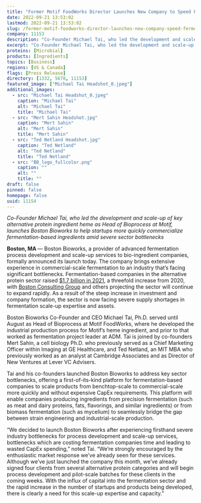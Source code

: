 ```yaml
---
title: "Former Motif FoodWorks Director Launches New Company to Speed Fermentation Scale-Up for Alt Protein Startups"
date: 2022-09-21 13:53:02
lastmod: 2022-09-21 13:53:02
slug: /former-motif-foodworks-director-launches-new-company-speed-fermentation-scale-alt-protein
company: 11153
description: "Co-Founder Michael Tai, who led the development and scale-up of key alternative protein ingredient heme as Head of Bioprocess at Motif, launches Boston Bioworks to help startups more quickly commercialize fermentation-based ingredients amid severe sector bottlenecks"
excerpt: "Co-Founder Michael Tai, who led the development and scale-up of key alternative protein ingredient heme as Head of Bioprocess at Motif, launches Boston Bioworks to help startups more quickly commercialize fermentation-based ingredients amid severe sector bottlenecks"
proteins: [Microbial]
products: [Ingredients]
topics: [Business]
regions: [US & Canada]
flags: [Press Release]
directory: [1332, 5678, 11153]
featured_image: ["Michael Tai Headshot_0.jpeg"]
additional_images:
  - src: "Michael Tai Headshot_0.jpeg"
    caption: "Michael Tai"
    alt: "Michael Tai"
    title: "Michael Tai"
  - src: "Mert Sahin Headshot.jpg"
    caption: "Mert Sahin"
    alt: "Mert Sahin"
    title: "Mert Sahin"
  - src: "Ted Netland Headshot.jpg"
    caption: "Ted Netland"
    alt: "Ted Netland"
    title: "Ted Netland"
  - src: "BB_logo_fullcolor.png"
    caption: ""
    alt: ""
    title: ""
draft: false
pinned: false
homepage: false
uuid: 11154
---
```

<p><em>Co-Founder Michael Tai, who led the development and scale-up of key alternative protein ingredient heme as Head of Bioprocess at Motif, launches Boston Bioworks to help startups more quickly commercialize fermentation-based ingredients amid severe sector bottlenecks</em></p>
<p><strong>Boston, MA </strong>— Boston Bioworks, a provider of advanced fermentation process development and scale-up services to bio-ingredient companies, formally announced its launch today. The company brings extensive experience in commercial-scale fermentation to an industry that’s facing significant bottlenecks. Fermentation-based companies in the alternative protein sector raised <a href="https://techcrunch.com/2022/06/15/investors-salivate-over-food-tech-companies-perfecting-precision-fermentation/">$1.7 billion in 2021</a>, a threefold increase from 2020, with <a href="https://www.bcg.com/press/23march2021-alternative-protein-market-reach-290-billion-by-2035">Boston Consulting Group</a> and others projecting the sector will continue to expand rapidly. As a result of the steep increase in investment and company formation, the sector is now facing severe supply shortages in fermentation scale-up expertise and assets.</p>
<p>Boston Bioworks Co-Founder and CEO Michael Tai, Ph.D. served until August as Head of Bioprocess at Motif FoodWorks, where he developed the industrial production process for Motif’s heme ingredient, and prior to that worked as fermentation project leader at ADM. Tai is joined by co-founders Mert Sahin, a cell biology Ph.D. who previously served as a Chief Marketing Officer within Imaging at GE Healthcare, and Ted Netland, an MIT MBA who previously worked as an analyst at Cambridge Associates and as Director of New Ventures at Lever VC Advisers.</p>
<p>Tai and his co-founders launched Boston Bioworks to address key sector bottlenecks, offering a first-of-its-kind platform for fermentation-based companies to scale products from benchtop-scale to commercial-scale more quickly and without expensive CapEx requirements. This platform will enable companies producing ingredients from precision fermentation (such as meat and dairy proteins, fats, flavorings, and similar ingredients) or from biomass fermentation (such as mycelium) to seamlessly bridge the gap between strain engineering and industrial-scale production.</p>
<p>“We decided to launch Boston Bioworks after experiencing firsthand severe industry bottlenecks for process development and scale-up services, bottlenecks which are costing fermentation companies time and leading to wasted CapEx spending,” noted Tai. “We’re strongly encouraged by the enthusiastic market response we’ve already seen for these services. Although we’ve just launched the company this month, we’ve already signed four clients from several alternative protein categories and will begin process development and pilot-scale batches for these clients in the coming weeks. With the influx of capital into the fermentation sector and the rapid increase in the number of startups and products being developed, there is clearly a need for this scale-up expertise and capacity.”</p>
